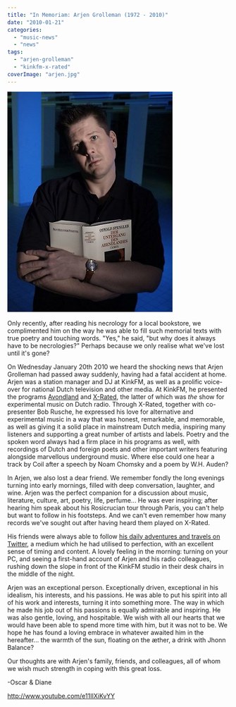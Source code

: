 ```yaml
---
title: "In Memoriam: Arjen Grolleman (1972 - 2010)"
date: "2010-01-21"
categories: 
  - "music-news"
  - "news"
tags: 
  - "arjen-grolleman"
  - "kinkfm-x-rated"
coverImage: "arjen.jpg"
---
```


[![](images/arjen.jpg "arjen")](http://www.eveningoflight.nl/wordpress/wp-content/uploads/2010/01/arjen.jpg)

Only recently, after reading his necrology for a local bookstore, we complimented him on the way he was able to fill such memorial texts with true poetry and touching words. "Yes," he said, "but why does it always have to be necrologies?" Perhaps because we only realise what we've lost until it's gone?

On Wednesday January 20th 2010 we heard the shocking news that Arjen Grolleman had passed away suddenly, having had a fatal accident at home. Arjen was a station manager and DJ at KinkFM, as well as a prolific voice-over for national Dutch television and other media. At KinkFM, he presented the programs [Avondland](http://www.kinkfm.com/programma/Avondland) and [X-Rated](http://www.kinkfm.com/programma/X-Rated), the latter of which was _the_ show for experimental music on Dutch radio. Through X-Rated, together with co-presenter Bob Rusche, he expressed his love for alternative and experimental music in a way that was honest, remarkable, and memorable, as well as giving it a solid place in mainstream Dutch media, inspiring many listeners and supporting a great number of artists and labels. Poetry and the spoken word always had a firm place in his programs as well, with recordings of Dutch and foreign poets and other important writers featuring alongside marvellous underground music. Where else could one hear a track by Coil after a speech by Noam Chomsky and a poem by W.H. Auden?

In Arjen, we also lost a dear friend. We remember fondly the long evenings turning into early mornings, filled with deep conversation, laughter, and wine. Arjen was the perfect companion for a discussion about music, literature, culture, art, poetry, life, perfume... He was ever inspiring; after hearing him speak about his Rosicrucian tour through Paris, you can't help but want to follow in his footsteps. And we can't even remember how many records we've sought out after having heard them played on X-Rated.

His friends were always able to follow [his daily adventures and travels on Twitter](http://twitter.com/arjengrolleman), a medium which he had utilised to perfection, with an excellent sense of timing and content. A lovely feeling in the morning: turning on your PC, and seeing a first-hand account of Arjen and his radio colleagues, rushing down the slope in front of the KinkFM studio in their desk chairs in the middle of the night.

Arjen was an exceptional person. Exceptionally driven, exceptional in his idealism, his interests, and his passions. He was able to put his spirit into all of his work and interests, turning it into something more. The way in which he made his job out of his passions is equally admirable and inspiring. He was also gentle, loving, and hospitable. We wish with all our hearts that we would have been able to spend more time with him, but it was not to be. We hope he has found a loving embrace in whatever awaited him in the hereafter... the warmth of the sun, floating on the æther, a drink with Jhonn Balance?

Our thoughts are with Arjen's family, friends, and colleagues, all of whom we wish much strength in coping with this great loss.

\-Oscar & Diane

http://www.youtube.com/e11IIXiKvYY
